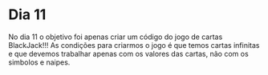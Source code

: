 # Dia 11
No dia 11 o objetivo foi apenas criar um código do jogo de cartas BlackJack!!!
As condições para criarmos o jogo é que temos cartas infinitas e que devemos trabalhar apenas com os valores das cartas, não com os simbolos e naipes.

